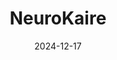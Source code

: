 ---  
layout: startup_page  
title: "NeuroKaire"  
id: "neurokaire.com"  
permalink: "/neurokaireneurokaire.com12172024/"  
website: "https://www.neurokaire.com/"  
funding_round: ""  
funding_amount: "$10M"  
investors: "GreyBird Ventures, Meron Capital, Jumpspeed Ventures"  
about: "NeuroKaire is a biotechnology company focused on precision medicine in psychiatry and neurology. They've developed a clinical test using a simple blood draw to identify drug efficacy for depression patients based on neuronal response and clinical data. This innovative approach aims to optimize antidepressant selection for individual patients, leading to faster treatment and fewer side effects."  
markets: "Biotechnology, Health Care, Personal Health, Psychology"  
hq: "Kearny, New Jersey, United States"  
founded_year: "2018"  
linkedin: "https://www.linkedin.com/company/neurokaire/"  
twitter: "https://twitter.com/neurokaire"  
instagram: ""  
facebook: "https://www.facebook.com/neurokaire"  
crunchbase: "https://www.crunchbase.com/organization/genetika"  
pitchbook: "https://pitchbook.com/profiles/company/231745-15"  

date_display: "17-Dec-2024"  
date: "2024-12-17"

# SEO Optimization  
meta_title: "NeuroKaire -  Funding ($10M)"  
meta_description: "NeuroKaire, NeuroKaire is a biotechnology company focused on precision medicine in psychiatry and neurology. They've developed a clinical test using a simple bloo..."  
meta_keywords: "NeuroKaire, Biotechnology, Health Care, Personal Health, Psychology,  funding"  
canonical_url: "https://startup.projectstartups.com/neurokaireneurokaire.com12172024/"  
---